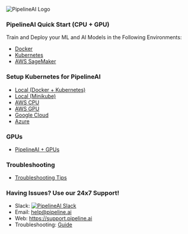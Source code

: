 ![PipelineAI Logo](http://pipeline.ai/assets/img/logo/pipelineai-split-black-258x62.png)

### PipelineAI Quick Start (CPU + GPU)
Train and Deploy your ML and AI Models in the Following Environments:
* [Docker](/docs/quickstart/docker)
* [Kubernetes](/docs/quickstart/kubernetes)
* [AWS SageMaker](/docs/quickstart/sagemaker)

### Setup Kubernetes for PipelineAI
* [Local (Docker + Kubernetes)](/docs/kube-setup/local-docker-kube.md)
* [Local (Minikube)](/docs/kube-setup/local-minikube.md)
* [AWS CPU](/docs/kube-setup/aws-cpu.md)
* [AWS GPU](/docs/kube-setup/aws-gpu.md)
* [Google Cloud](/docs/kube-setup/google.md)
* [Azure](/docs/kube-setup/azure.md)

### GPUs
* [PipelineAI + GPUs](/docs/gpu/README.md)

### Troubleshooting
* [Troubleshooting Tips](/docs/troubleshooting/README.md)

### Having Issues?  Use our 24x7 Support!
* Slack:  [![PipelineAI Slack](http://pipeline.ai/assets/img/slack-logo.png)](https://join.slack.com/t/pipelineai/shared_invite/enQtMjg3MTYzNjg1OTY5LWQxM2E5MDFhYTAzMDdkYmU2NjEyMmIxYTg5MjcyZGE3N2JiMWM4OWQxMzI2NzVlNTk3Y2JlMjQ1MWM3M2M0Mjc)
* Email:  help@pipeline.ai
* Web:  https://support.pipeline.ai
* Troubleshooting:  [Guide](/docs/troubleshooting)
